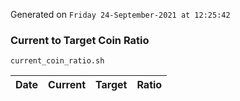 Generated on `Friday 24-September-2021 at 12:25:42`

### Current to Target Coin Ratio
`current_coin_ratio.sh`

Date|Current|Target|Ratio
---|---|---|---
